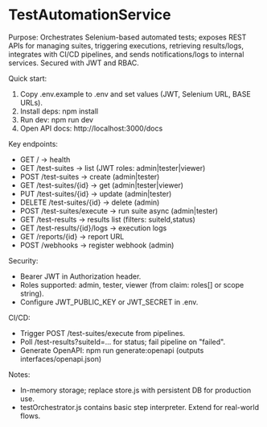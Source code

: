 # TestAutomationService

Purpose: Orchestrates Selenium-based automated tests; exposes REST APIs for managing suites, triggering executions, retrieving results/logs, integrates with CI/CD pipelines, and sends notifications/logs to internal services. Secured with JWT and RBAC.

Quick start:
1. Copy .env.example to .env and set values (JWT, Selenium URL, BASE URLs).
2. Install deps: npm install
3. Run dev: npm run dev
4. Open API docs: http://localhost:3000/docs

Key endpoints:
- GET /            -> health
- GET /test-suites -> list (JWT roles: admin|tester|viewer)
- POST /test-suites -> create (admin|tester)
- GET /test-suites/{id} -> get (admin|tester|viewer)
- PUT /test-suites/{id} -> update (admin|tester)
- DELETE /test-suites/{id} -> delete (admin)
- POST /test-suites/execute -> run suite async (admin|tester)
- GET /test-results -> results list (filters: suiteId,status)
- GET /test-results/{id}/logs -> execution logs
- GET /reports/{id} -> report URL
- POST /webhooks -> register webhook (admin)

Security:
- Bearer JWT in Authorization header.
- Roles supported: admin, tester, viewer (from claim: roles[] or scope string).
- Configure JWT_PUBLIC_KEY or JWT_SECRET in .env.

CI/CD:
- Trigger POST /test-suites/execute from pipelines.
- Poll /test-results?suiteId=... for status; fail pipeline on "failed".
- Generate OpenAPI: npm run generate:openapi (outputs interfaces/openapi.json)

Notes:
- In-memory storage; replace store.js with persistent DB for production use.
- testOrchestrator.js contains basic step interpreter. Extend for real-world flows.
